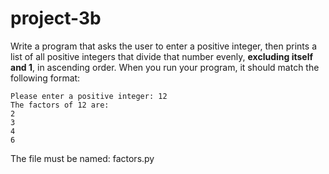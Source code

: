 # project-3b

Write a program that asks the user to enter a positive integer, then prints a list of all positive integers that divide that number evenly, **excluding itself and 1**, in ascending order.  When you run your program, it should match the following format:
```
Please enter a positive integer: 12
The factors of 12 are:
2
3
4
6
```
The file must be named: factors.py
